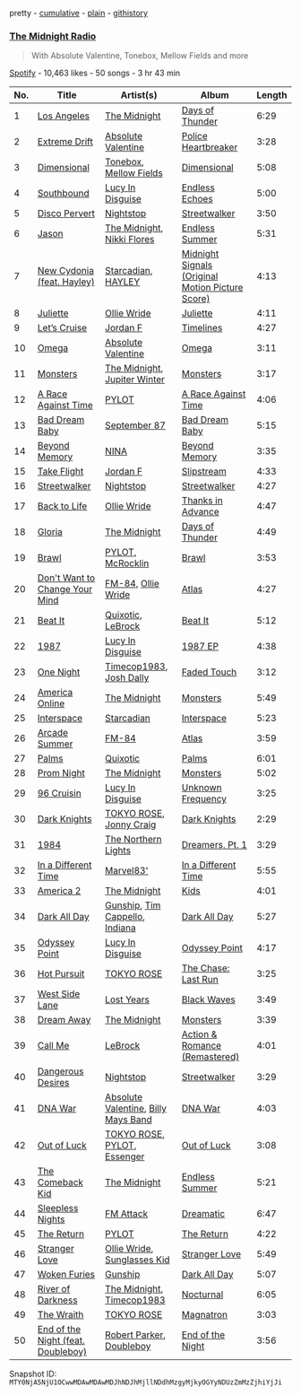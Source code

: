 pretty - [cumulative](/playlists/cumulative/37i9dQZF1E4Dmnn4U23IpI.md) - [plain](/playlists/plain/37i9dQZF1E4Dmnn4U23IpI) - [githistory](https://github.githistory.xyz/mackorone/spotify-playlist-archive/blob/main/playlists/plain/37i9dQZF1E4Dmnn4U23IpI)

### [The Midnight Radio](https://open.spotify.com/playlist/37i9dQZF1E4Dmnn4U23IpI)

> With Absolute Valentine, Tonebox, Mellow Fields and more

[Spotify](https://open.spotify.com/user/spotify) - 10,463 likes - 50 songs - 3 hr 43 min

| No. | Title | Artist(s) | Album | Length |
|---|---|---|---|---|
| 1 | [Los Angeles](https://open.spotify.com/track/4loXMor75kKVBB03ygwDlh) | [The Midnight](https://open.spotify.com/artist/2NFrAuh8RQdQoS7iYFbckw) | [Days of Thunder](https://open.spotify.com/album/54xM746igJkdPJenRhW1za) | 6:29 |
| 2 | [Extreme Drift](https://open.spotify.com/track/65tuNzTvQRvOpN7hxLpwgi) | [Absolute Valentine](https://open.spotify.com/artist/0ntJWEv4bwPUp16SabEbKM) | [Police Heartbreaker](https://open.spotify.com/album/01mkMMyGns25JZqy5AbUCP) | 3:28 |
| 3 | [Dimensional](https://open.spotify.com/track/28s7uQxvvtluoPner6q4lT) | [Tonebox](https://open.spotify.com/artist/3r5rHoyzqZHGJkU8fGZtNO), [Mellow Fields](https://open.spotify.com/artist/4LXaqntarVcHPpcLpRj8fr) | [Dimensional](https://open.spotify.com/album/0cayD8saJvZDTp0UbRsd63) | 5:08 |
| 4 | [Southbound](https://open.spotify.com/track/5jAC1CFdCLUJdcsovf49TR) | [Lucy In Disguise](https://open.spotify.com/artist/1FwlK3oTrK60CBk54koZJg) | [Endless Echoes](https://open.spotify.com/album/12WsSAb9sFtIPBhioFofv2) | 5:00 |
| 5 | [Disco Pervert](https://open.spotify.com/track/56L12g138Yq665PGuP7pj5) | [Nightstop](https://open.spotify.com/artist/291Vz2qC5SVLJSKA5mrYij) | [Streetwalker](https://open.spotify.com/album/0jlkbUkGsmy37ncfhxlP68) | 3:50 |
| 6 | [Jason](https://open.spotify.com/track/3nNNYRBtkNsKjertmtTRMO) | [The Midnight](https://open.spotify.com/artist/2NFrAuh8RQdQoS7iYFbckw), [Nikki Flores](https://open.spotify.com/artist/21q45xu51WtV5Td6ZBJHiB) | [Endless Summer](https://open.spotify.com/album/4Krg8zvprquh7TVn9OxZn8) | 5:31 |
| 7 | [New Cydonia \(feat\. Hayley\)](https://open.spotify.com/track/6zeAe94aC36a94QS0VhZJM) | [Starcadian](https://open.spotify.com/artist/3I0ceM8qfqhCKGepaswmVg), [HAYLEY](https://open.spotify.com/artist/7ATbg3F34QymewYIV20RZl) | [Midnight Signals \(Original Motion Picture Score\)](https://open.spotify.com/album/1zxAn2q8xIOZAj93KVLZ1q) | 4:13 |
| 8 | [Juliette](https://open.spotify.com/track/3Qaq3lUUawG3MEWvRcNBcx) | [Ollie Wride](https://open.spotify.com/artist/1anhHn744LbctzF9EHpvea) | [Juliette](https://open.spotify.com/album/5VaCnUX81FIABubwY9Zu4z) | 4:11 |
| 9 | [Let’s Cruise](https://open.spotify.com/track/2ewvKapM7AtD3ADdj7TCaM) | [Jordan F](https://open.spotify.com/artist/1qSGsjM9uWGLbH1PWUPV7A) | [Timelines](https://open.spotify.com/album/35M8rkuO19ui9XB8xnJMiL) | 4:27 |
| 10 | [Omega](https://open.spotify.com/track/1ijUZ5EjQWJcAPtF1ovyDT) | [Absolute Valentine](https://open.spotify.com/artist/0ntJWEv4bwPUp16SabEbKM) | [Omega](https://open.spotify.com/album/0HICKdrXYmwdqvfcK5GtoH) | 3:11 |
| 11 | [Monsters](https://open.spotify.com/track/7t1fRN6WbAmFY0YtuiuX7a) | [The Midnight](https://open.spotify.com/artist/2NFrAuh8RQdQoS7iYFbckw), [Jupiter Winter](https://open.spotify.com/artist/3b3uDVnwdfot4Dr41EMZc8) | [Monsters](https://open.spotify.com/album/1WKMbxcldmwnXaCIGgEpUW) | 3:17 |
| 12 | [A Race Against Time](https://open.spotify.com/track/4J82fYpTaNU1G4kmtws3pw) | [PYLOT](https://open.spotify.com/artist/3ZLe7OttXFn3JOPVZ9Vrr0) | [A Race Against Time](https://open.spotify.com/album/5fMtNDdNeHBeAigUNYKmbS) | 4:06 |
| 13 | [Bad Dream Baby](https://open.spotify.com/track/5GQyYSGz8bymILpekzEy7L) | [September 87](https://open.spotify.com/artist/67cjZDUWm5goNObfOPrZIY) | [Bad Dream Baby](https://open.spotify.com/album/1Wii6am038MI8SRIoovpqr) | 5:15 |
| 14 | [Beyond Memory](https://open.spotify.com/track/7zmbtfKgZMTQ1GlqBno5T5) | [NINA](https://open.spotify.com/artist/31KAV0Dg1UNmnfSmvLT2XG) | [Beyond Memory](https://open.spotify.com/album/0KGWOAde97ZeOypR6kcLad) | 3:35 |
| 15 | [Take Flight](https://open.spotify.com/track/7Hp4SrtQicQtSgPLxKB574) | [Jordan F](https://open.spotify.com/artist/1qSGsjM9uWGLbH1PWUPV7A) | [Slipstream](https://open.spotify.com/album/28OaB4YG2bRU8XxyWmUlfu) | 4:33 |
| 16 | [Streetwalker](https://open.spotify.com/track/17unhA5Gnc1nLFdg3dKmuO) | [Nightstop](https://open.spotify.com/artist/291Vz2qC5SVLJSKA5mrYij) | [Streetwalker](https://open.spotify.com/album/0jlkbUkGsmy37ncfhxlP68) | 4:27 |
| 17 | [Back to Life](https://open.spotify.com/track/60emI1GBoT3BiY5QM3hapN) | [Ollie Wride](https://open.spotify.com/artist/1anhHn744LbctzF9EHpvea) | [Thanks in Advance](https://open.spotify.com/album/1JiuJah80m8o5kiMExJKUe) | 4:47 |
| 18 | [Gloria](https://open.spotify.com/track/2R3v2gnBITuIi5yfuEHMnQ) | [The Midnight](https://open.spotify.com/artist/2NFrAuh8RQdQoS7iYFbckw) | [Days of Thunder](https://open.spotify.com/album/54xM746igJkdPJenRhW1za) | 4:49 |
| 19 | [Brawl](https://open.spotify.com/track/3AlajV0n2kqydfIJP0zFXD) | [PYLOT](https://open.spotify.com/artist/3ZLe7OttXFn3JOPVZ9Vrr0), [McRocklin](https://open.spotify.com/artist/3ajU0FztvIxRclcrrq3LR5) | [Brawl](https://open.spotify.com/album/0eXhTN81ZKK3kKh8b3A0s2) | 3:53 |
| 20 | [Don't Want to Change Your Mind](https://open.spotify.com/track/7ucGNqzzbSh6wEpfOxTyaZ) | [FM\-84](https://open.spotify.com/artist/1xvEo98zythSrgN69GQevk), [Ollie Wride](https://open.spotify.com/artist/1anhHn744LbctzF9EHpvea) | [Atlas](https://open.spotify.com/album/30JbhlAXrxQH4hfjdFnhSR) | 4:27 |
| 21 | [Beat It](https://open.spotify.com/track/6YnM4UTacCdkWwAX5uzxLP) | [Quixotic](https://open.spotify.com/artist/6EoH6bqhkGb1ypHCiASSNU), [LeBrock](https://open.spotify.com/artist/461TaZqofVfcQo2wtMwnQJ) | [Beat It](https://open.spotify.com/album/4gfOUQOrNlvO5IFJUf453o) | 5:12 |
| 22 | [1987](https://open.spotify.com/track/580CcfTxe8eNCcXlTizmPr) | [Lucy In Disguise](https://open.spotify.com/artist/1FwlK3oTrK60CBk54koZJg) | [1987 EP](https://open.spotify.com/album/3UDVuWPt71dyZxu1eAUDSI) | 4:38 |
| 23 | [One Night](https://open.spotify.com/track/0jKQVfz5Gor1oQCE7LbNKa) | [Timecop1983](https://open.spotify.com/artist/6zrgIu0skCCFS7Ke9xOj1r), [Josh Dally](https://open.spotify.com/artist/1rTWoB7Gxm4YbWfrDc4EBt) | [Faded Touch](https://open.spotify.com/album/5uTcE7JmytCntalYsfwFff) | 3:12 |
| 24 | [America Online](https://open.spotify.com/track/1BU1WTFvnrXpgooJRMlWiW) | [The Midnight](https://open.spotify.com/artist/2NFrAuh8RQdQoS7iYFbckw) | [Monsters](https://open.spotify.com/album/1WKMbxcldmwnXaCIGgEpUW) | 5:49 |
| 25 | [Interspace](https://open.spotify.com/track/4sZ3hUbwzxGo2ERNoekmzI) | [Starcadian](https://open.spotify.com/artist/3I0ceM8qfqhCKGepaswmVg) | [Interspace](https://open.spotify.com/album/72fxvL27SI7AYnbGAn6Iss) | 5:23 |
| 26 | [Arcade Summer](https://open.spotify.com/track/6Vy3rIRe1ANhRLm6vL1nGB) | [FM\-84](https://open.spotify.com/artist/1xvEo98zythSrgN69GQevk) | [Atlas](https://open.spotify.com/album/30JbhlAXrxQH4hfjdFnhSR) | 3:59 |
| 27 | [Palms](https://open.spotify.com/track/1DshPiRbHlhEz3ZVnMANAk) | [Quixotic](https://open.spotify.com/artist/6EoH6bqhkGb1ypHCiASSNU) | [Palms](https://open.spotify.com/album/5RJQdDtekVqLcOBKoWKA4J) | 6:01 |
| 28 | [Prom Night](https://open.spotify.com/track/5pOuutOhdUKIR9eruBTLD4) | [The Midnight](https://open.spotify.com/artist/2NFrAuh8RQdQoS7iYFbckw) | [Monsters](https://open.spotify.com/album/1WKMbxcldmwnXaCIGgEpUW) | 5:02 |
| 29 | [96 Cruisin](https://open.spotify.com/track/7yMfcUe5YzR8Ep2fvnpW3V) | [Lucy In Disguise](https://open.spotify.com/artist/1FwlK3oTrK60CBk54koZJg) | [Unknown Frequency](https://open.spotify.com/album/6RCh0P5EGICz9vkXQMjnnW) | 3:25 |
| 30 | [Dark Knights](https://open.spotify.com/track/3pYZWiTEG4Zrca9jZCwkWk) | [TOKYO ROSE](https://open.spotify.com/artist/3kwoPkICT4iPkNjr6mL13N), [Jonny Craig](https://open.spotify.com/artist/3QfTyz2s6mHThR7xWokfjs) | [Dark Knights](https://open.spotify.com/album/7uSJ1fmMCya3TfmXK0WkL5) | 2:29 |
| 31 | [1984](https://open.spotify.com/track/1mNU4DPNqZ8eSboAlpwEsd) | [The Northern Lights](https://open.spotify.com/artist/1GpwgKzyUlA384o6IKrNIM) | [Dreamers, Pt\. 1](https://open.spotify.com/album/6ezV6vZg6bQPrYmJe9a6bx) | 3:29 |
| 32 | [In a Different Time](https://open.spotify.com/track/4DS3DmpI4vzXXmxdj9zJpz) | [Marvel83'](https://open.spotify.com/artist/31b6PTO6eCjLsm85tvkgXz) | [In a Different Time](https://open.spotify.com/album/7zFoNajDmh9ndb9umcruON) | 5:55 |
| 33 | [America 2](https://open.spotify.com/track/71MtHnoAqsvgyNOGvESoiQ) | [The Midnight](https://open.spotify.com/artist/2NFrAuh8RQdQoS7iYFbckw) | [Kids](https://open.spotify.com/album/7DZuN9XYdWLa2l4huvH3jy) | 4:01 |
| 34 | [Dark All Day](https://open.spotify.com/track/4GBJomKlZNRnODfpL299pw) | [Gunship](https://open.spotify.com/artist/3PALZKWkpwjRvBsRmhlVSS), [Tim Cappello](https://open.spotify.com/artist/0HyZTRkZ8UuhJKlIqBihqn), [Indiana](https://open.spotify.com/artist/7a5Srm7U661DotL6VWRmYk) | [Dark All Day](https://open.spotify.com/album/0rXLjiZSS0B7yYqCvz2akm) | 5:27 |
| 35 | [Odyssey Point](https://open.spotify.com/track/4yAbkwL4TVGx3SPLymUL4L) | [Lucy In Disguise](https://open.spotify.com/artist/1FwlK3oTrK60CBk54koZJg) | [Odyssey Point](https://open.spotify.com/album/5IVdG5UgyB1oXQGrMa8F56) | 4:17 |
| 36 | [Hot Pursuit](https://open.spotify.com/track/2ifag2k4Apq2xTVt7ysCeL) | [TOKYO ROSE](https://open.spotify.com/artist/3kwoPkICT4iPkNjr6mL13N) | [The Chase: Last Run](https://open.spotify.com/album/1UGnQr9m5BzdxhV10SBqSP) | 3:25 |
| 37 | [West Side Lane](https://open.spotify.com/track/5839pJyWGLJ2Z9vzTDKG0L) | [Lost Years](https://open.spotify.com/artist/04an0WtFSvVqQkGrgIxq1Y) | [Black Waves](https://open.spotify.com/album/2FyxBRuOpqraieqqkGyf3P) | 3:49 |
| 38 | [Dream Away](https://open.spotify.com/track/3L3GtwAflCkqh4QCoacRYk) | [The Midnight](https://open.spotify.com/artist/2NFrAuh8RQdQoS7iYFbckw) | [Monsters](https://open.spotify.com/album/1WKMbxcldmwnXaCIGgEpUW) | 3:39 |
| 39 | [Call Me](https://open.spotify.com/track/2Ju2HjAJvh87jmFV5rPJ7k) | [LeBrock](https://open.spotify.com/artist/461TaZqofVfcQo2wtMwnQJ) | [Action & Romance \(Remastered\)](https://open.spotify.com/album/0xpMKiD0WGBHBGQfYRPubw) | 4:01 |
| 40 | [Dangerous Desires](https://open.spotify.com/track/1CT5WeUsZkH2Etdb7HFC6N) | [Nightstop](https://open.spotify.com/artist/291Vz2qC5SVLJSKA5mrYij) | [Streetwalker](https://open.spotify.com/album/0jlkbUkGsmy37ncfhxlP68) | 3:29 |
| 41 | [DNA War](https://open.spotify.com/track/4IXcyFokSa9eoAdzTX8mFT) | [Absolute Valentine](https://open.spotify.com/artist/0ntJWEv4bwPUp16SabEbKM), [Billy Mays Band](https://open.spotify.com/artist/4OCWKdHXyAHrA4JHEGl9KE) | [DNA War](https://open.spotify.com/album/0R3E2CUs7Tn66bz2t68qu5) | 4:03 |
| 42 | [Out of Luck](https://open.spotify.com/track/7hm2AT479TFp2EYtvhLXxs) | [TOKYO ROSE](https://open.spotify.com/artist/3kwoPkICT4iPkNjr6mL13N), [PYLOT](https://open.spotify.com/artist/3ZLe7OttXFn3JOPVZ9Vrr0), [Essenger](https://open.spotify.com/artist/3vc0JWD1Nj1VLrgJ1x3cjE) | [Out of Luck](https://open.spotify.com/album/1jpQrGA71uihj9FfHn4BWI) | 3:08 |
| 43 | [The Comeback Kid](https://open.spotify.com/track/6vvyavHx8WHdsw6vsuMwyR) | [The Midnight](https://open.spotify.com/artist/2NFrAuh8RQdQoS7iYFbckw) | [Endless Summer](https://open.spotify.com/album/4Krg8zvprquh7TVn9OxZn8) | 5:21 |
| 44 | [Sleepless Nights](https://open.spotify.com/track/4YclgDlBpvIMIODhMBlMVc) | [FM Attack](https://open.spotify.com/artist/6nPggL1KGOD5Ba0yK0cxmb) | [Dreamatic](https://open.spotify.com/album/3ONCYQXBv331XSAXJURD3U) | 6:47 |
| 45 | [The Return](https://open.spotify.com/track/3UD1b1KZFiMaGS9cuQTicv) | [PYLOT](https://open.spotify.com/artist/3ZLe7OttXFn3JOPVZ9Vrr0) | [The Return](https://open.spotify.com/album/7nTkU9kVq3OAwW5ckjqd8d) | 4:22 |
| 46 | [Stranger Love](https://open.spotify.com/track/5TwUyeC78le23W2PM13B8c) | [Ollie Wride](https://open.spotify.com/artist/1anhHn744LbctzF9EHpvea), [Sunglasses Kid](https://open.spotify.com/artist/0jn6ofLtVkXpuH2mmV8J82) | [Stranger Love](https://open.spotify.com/album/0s0HwzmVUrc1wau3dZmY7L) | 5:49 |
| 47 | [Woken Furies](https://open.spotify.com/track/1gGNnSJrFVe4LCnP0nCbDJ) | [Gunship](https://open.spotify.com/artist/3PALZKWkpwjRvBsRmhlVSS) | [Dark All Day](https://open.spotify.com/album/0rXLjiZSS0B7yYqCvz2akm) | 5:07 |
| 48 | [River of Darkness](https://open.spotify.com/track/4um6CPDIxnNWSEbj3LJQhQ) | [The Midnight](https://open.spotify.com/artist/2NFrAuh8RQdQoS7iYFbckw), [Timecop1983](https://open.spotify.com/artist/6zrgIu0skCCFS7Ke9xOj1r) | [Nocturnal](https://open.spotify.com/album/42sLDZoNRGO3YnTgpAbk9o) | 6:05 |
| 49 | [The Wraith](https://open.spotify.com/track/1u32OSzm05naBciIjAxpwk) | [TOKYO ROSE](https://open.spotify.com/artist/3kwoPkICT4iPkNjr6mL13N) | [Magnatron](https://open.spotify.com/album/7LFFQrgPPbPzS6Q61Y3o4F) | 3:03 |
| 50 | [End of the Night \(feat\. Doubleboy\)](https://open.spotify.com/track/59q31baYiGMndSq261KEkq) | [Robert Parker](https://open.spotify.com/artist/0eEcbHGsAvOTCZzF5pg8GD), [Doubleboy](https://open.spotify.com/artist/5pW7z7jKT6YI37HP8lHWAJ) | [End of the Night](https://open.spotify.com/album/5RF60Ao2uqDcPTVq8vu9tX) | 3:56 |

Snapshot ID: `MTY0NjA5NjU1OCwwMDAwMDAwMDJhNDJhMjllNDdhMzgyMjkyOGYyNDUzZmMzZjhiYjJi`